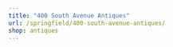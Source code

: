```yaml
---
title: "400 South Avenue Antiques"
url: /springfield/400-south-avenue-antiques/
shop: antiques
---
```

